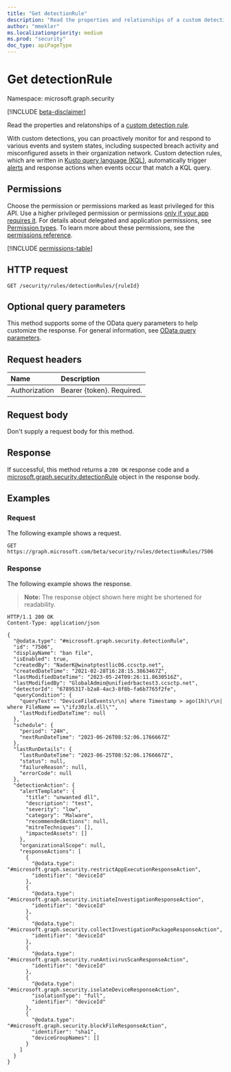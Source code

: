 ```yaml
---
title: "Get detectionRule"
description: "Read the properties and relationships of a custom detection rule."
author: "mmekler"
ms.localizationpriority: medium
ms.prod: "security"
doc_type: apiPageType
---
```


# Get detectionRule
Namespace: microsoft.graph.security

[!INCLUDE [beta-disclaimer](../../includes/beta-disclaimer.md)]

Read the properties and relatonships of a [custom detection rule](../resources/security-detectionrule.md).

With custom detections, you can proactively monitor for and respond to various events and system states, including suspected breach activity and misconfigured assets in their organization network. 
Custom detection rules, which are written in [Kusto query language (KQL)](/azure/data-explorer/kusto/query/), automatically trigger [alerts](../resources/security-alert.md) and response actions when events occur that match a KQL query.

## Permissions
Choose the permission or permissions marked as least privileged for this API. Use a higher privileged permission or permissions [only if your app requires it](/graph/permissions-overview#best-practices-for-using-microsoft-graph-permissions). For details about delegated and application permissions, see [Permission types](/graph/permissions-overview#permission-types). To learn more about these permissions, see the [permissions reference](/graph/permissions-reference).

<!-- { "blockType": "permissions", "name": "security_detectionrule_get" } -->
[!INCLUDE [permissions-table](../includes/permissions/security-detectionrule-get-permissions.md)]

## HTTP request

<!-- {
  "blockType": "ignored"
}
-->
``` http
GET /security/rules/detectionRules/{ruleId}
```

## Optional query parameters
This method supports some of the OData query parameters to help customize the response. For general information, see [OData query parameters](/graph/query-parameters).

## Request headers
|Name|Description|
|:---|:---|
|Authorization|Bearer {token}. Required.|

## Request body
Don't supply a request body for this method.

## Response

If successful, this method returns a `200 OK` response code and a [microsoft.graph.security.detectionRule](../resources/security-detectionrule.md) object in the response body.

## Examples

### Request
The following example shows a request.
<!-- {
  "blockType": "request",
  "name": "get_detectionrule"
}
-->
``` http
GET https://graph.microsoft.com/beta/security/rules/detectionRules/7506
```


### Response
The following example shows the response.
>**Note:** The response object shown here might be shortened for readability.
<!-- {
  "blockType": "response",
  "truncated": true,
  "@odata.type": "microsoft.graph.security.detectionRule"
}
-->
``` http
HTTP/1.1 200 OK
Content-Type: application/json

{
  "@odata.type": "#microsoft.graph.security.detectionRule",
  "id": "7506",
  "displayName": "ban file",
  "isEnabled": true,
  "createdBy": "NaderK@winatptestlic06.ccsctp.net",
  "createdDateTime": "2021-02-28T16:28:15.3863467Z",
  "lastModifiedDateTime": "2023-05-24T09:26:11.8630516Z",
  "lastModifiedBy": "GlobalAdmin@unifiedrbactest3.ccsctp.net",
  "detectorId": "67895317-b2a8-4ac3-8f8b-fa6b7765f2fe",
  "queryCondition": {
    "queryText": "DeviceFileEvents\r\n| where Timestamp > ago(1h)\r\n| where FileName == \"ifz30zlx.dll\"",
    "lastModifiedDateTime": null
  },
  "schedule": {
    "period": "24H",
    "nextRunDateTime": "2023-06-26T08:52:06.1766667Z"
  },
  "lastRunDetails": {
    "lastRunDateTime": "2023-06-25T08:52:06.1766667Z",
    "status": null,
    "failureReason": null,
    "errorCode": null
  },
  "detectionAction": {
    "alertTemplate": {
      "title": "unwanted dll",
      "description": "test",
      "severity": "low",
      "category": "Malware",
      "recommendedActions": null,
      "mitreTechniques": [],
      "impactedAssets": []
    },
    "organizationalScope": null,
    "responseActions": [
      {
        "@odata.type": "#microsoft.graph.security.restrictAppExecutionResponseAction",
        "identifier": "deviceId"
      },
      {
        "@odata.type": "#microsoft.graph.security.initiateInvestigationResponseAction",
        "identifier": "deviceId"
      },
      {
        "@odata.type": "#microsoft.graph.security.collectInvestigationPackageResponseAction",
        "identifier": "deviceId"
      },
      {
        "@odata.type": "#microsoft.graph.security.runAntivirusScanResponseAction",
        "identifier": "deviceId"
      },
      {
        "@odata.type": "#microsoft.graph.security.isolateDeviceResponseAction",
        "isolationType": "full",
        "identifier": "deviceId"
      },
      {
        "@odata.type": "#microsoft.graph.security.blockFileResponseAction",
        "identifier": "sha1",
        "deviceGroupNames": []
      }
    ]
  }
}
```

